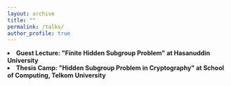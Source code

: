 ```yaml
---
layout: archive
title: ""
permalink: /talks/
author_profile: true
---
```

<li><b>Guest Lecture: "Finite Hidden Subgroup Problem" at Hasanuddin University</b></li>
<li><b>Thesis Camp: "Hidden Subgroup Problem in Cryptography" at School of Computing, Telkom University</b></li>
